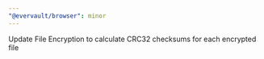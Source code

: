 ```yaml
---
"@evervault/browser": minor
---
```


Update File Encryption to calculate CRC32 checksums for each encrypted file
